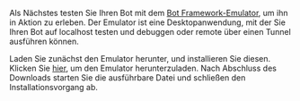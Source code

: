 Als Nächstes testen Sie Ihren Bot mit dem [Bot Framework-Emulator](~/bot-service-debug-emulator.md), um ihn in Aktion zu erleben. Der Emulator ist eine Desktopanwendung, mit der Sie Ihren Bot auf localhost testen und debuggen oder remote über einen Tunnel ausführen können. 

Laden Sie zunächst den Emulator herunter, und installieren Sie diesen. Klicken Sie [hier](https://emulator.botframework.com/), um den Emulator herunterzuladen. Nach Abschluss des Downloads starten Sie die ausführbare Datei und schließen den Installationsvorgang ab. 

